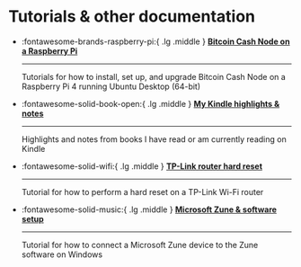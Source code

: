 # Tutorials & other documentation

<div class="grid cards" markdown>

  - :fontawesome-brands-raspberry-pi:{ .lg .middle } __[Bitcoin Cash Node on a Raspberry Pi](https://josh-wong.github.io/bitcoin-cash-node-on-raspberry-pi/)__

    ---

    Tutorials for how to install, set up, and upgrade Bitcoin Cash Node on a Raspberry Pi 4 running Ubuntu Desktop (64-bit)

  - :fontawesome-solid-book-open:{ .lg .middle } __[My Kindle highlights & notes](https://josh-wong.github.io/kindle-highlights-notes)__

    ---

    Highlights and notes from books I have read or am currently reading on Kindle


  - :fontawesome-solid-wifi:{ .lg .middle } __[TP-Link router hard reset](https://josh-wong.github.io/tplink-router-hard-reset/)__

    ---
    
    Tutorial for how to perform a hard reset on a TP-Link Wi-Fi router

  - :fontawesome-solid-music:{ .lg .middle } __[Microsoft Zune & software setup](https://josh-wong.github.io/zune-software-setup/)__

    ---

    Tutorial for how to connect a Microsoft Zune device to the Zune software on Windows

</div>
